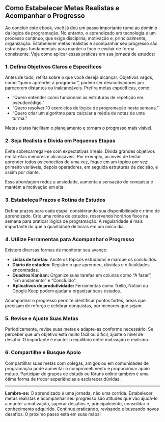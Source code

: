 ## Como Estabelecer Metas Realistas e Acompanhar o Progresso

Ao concluir este ebook, você já deu um passo importante rumo ao domínio da lógica de programação. No entanto, o aprendizado em tecnologia é um processo contínuo, que exige disciplina, motivação e, principalmente, organização. Estabelecer metas realistas e acompanhar seu progresso são estratégias fundamentais para manter o foco e evoluir de forma consistente. Veja como aplicar essas práticas em sua jornada de estudos:

### 1. Defina Objetivos Claros e Específicos

Antes de tudo, reflita sobre o que você deseja alcançar. Objetivos vagos, como “quero aprender a programar”, podem ser desmotivadores por parecerem distantes ou inalcançáveis. Prefira metas específicas, como:

- “Quero entender como funcionam as estruturas de repetição em pseudocódigo.”
- “Quero resolver 10 exercícios de lógica de programação nesta semana.”
- “Quero criar um algoritmo para calcular a média de notas de uma turma.”

Metas claras facilitam o planejamento e tornam o progresso mais visível.

### 2. Seja Realista e Divida em Pequenas Etapas

Evite sobrecarregar-se com expectativas irreais. Divida grandes objetivos em tarefas menores e alcançáveis. Por exemplo, ao invés de tentar aprender todos os conceitos de uma vez, foque em um tópico por vez: primeiro variáveis, depois operadores, em seguida estruturas de decisão, e assim por diante.

Essa abordagem reduz a ansiedade, aumenta a sensação de conquista e mantém a motivação em alta.

### 3. Estabeleça Prazos e Rotina de Estudos

Defina prazos para cada etapa, considerando sua disponibilidade e ritmo de aprendizado. Crie uma rotina de estudos, reservando horários fixos na semana para praticar lógica de programação. A regularidade é mais importante do que a quantidade de horas em um único dia.

### 4. Utilize Ferramentas para Acompanhar o Progresso

Existem diversas formas de monitorar seu avanço:

- **Listas de tarefas:** Anote os tópicos estudados e marque os concluídos.
- **Diário de estudos:** Registre o que aprendeu, dúvidas e dificuldades encontradas.
- **Quadros Kanban:** Organize suas tarefas em colunas como “A fazer”, “Em andamento” e “Concluído”.
- **Aplicativos de produtividade:** Ferramentas como Trello, Notion ou Google Keep podem ajudar a organizar seus estudos.

Acompanhar o progresso permite identificar pontos fortes, áreas que precisam de reforço e celebrar conquistas, por menores que sejam.

### 5. Revise e Ajuste Suas Metas

Periodicamente, revise suas metas e adapte-as conforme necessário. Se perceber que um objetivo está muito fácil ou difícil, ajuste o nível de desafio. O importante é manter o equilíbrio entre motivação e realismo.

### 6. Compartilhe e Busque Apoio

Compartilhar suas metas com colegas, amigos ou em comunidades de programação pode aumentar o comprometimento e proporcionar apoio mútuo. Participar de grupos de estudo ou fóruns online também é uma ótima forma de trocar experiências e esclarecer dúvidas.

---

**Lembre-se:** O aprendizado é uma jornada, não uma corrida. Estabelecer metas realistas e acompanhar seu progresso são atitudes que vão ajudá-lo a manter a motivação, superar desafios e, principalmente, consolidar o conhecimento adquirido. Continue praticando, revisando e buscando novos desafios. O próximo passo está em suas mãos!